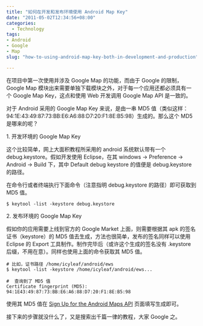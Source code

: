 ```yaml
---
title: "如何在开发和发布环境使用 Android Map Key"
date: "2011-05-02T12:34:56+08:00"
categories:
  - Technology
tags:
- Android
- Google
- Map
slug: "how-to-using-android-map-key-both-in-development-and-production"

---
```


在项目中第一次使用并涉及 Google Map 的功能，而由于 Google 的限制，Google Map 模块出来需要单独下载模块之外，对于每一个应用还都必须具有一个 Google Map Key，这点和使用 Web 开发调用 Google Map API 是一致的。

对于 Android 采用的 Google Map Key 来说，是由一串 MD5 值（类似这样：94:1E:43:49:87:73:BB:E6:A6:88:D7:20:F1:8E:B5:98）生成的。那么这个 MD5 是哪来的呢？

​1. 开发环境的 Google Map Key

这个比较简单，网上大面积教程所采用的 android 系统默认带有一个 debug.keystore。假如开发使用 Eclipse，在其 windows -\> Preference -\> Android -\> Build 下，其中 Default debug keystore 的值便是 debug.keystore 的路径。

在命令行或者终端执行下面命令（注意指明 debug.keystore 的路径）即可获取到 MD5 值。

```
$ keytool -list -keystore debug.keystore
```

​2. 发布环境的 Google Map Key

假如你的应用需要上线到官方的 Google Market 上面，则需要根据其 apk 的签名证书（keystore）的 MD5 值去生成，方法也很简单，发布的签名同样可以使用 Eclipse 的 Export 工具制作。制作完毕后（或许这个生成的签名没有 .keystore 后缀，不用在意）。同样也使用上面的命令获取其 MD5 值。

```
# 比如，证书路径 /home/icyleaf/android/ews
$ keytool -list -keystore /home/icyleaf/android/ews...

#  查询到了 MD5 值
Certificate fingerprint (MD5): 94:1E43:49:87:73:BB:E6:A6:88:D7:20:F1:8E:B5:98
```


使用其 MD5 值在 [Sign Up for the Android Maps API][] 页面填写生成即可。

接下来的步骤就没什么了，又是搜索出千篇一律的教程，大家 Google 之。

  [Sign Up for the Android Maps API]: http://code.google.com/android/maps-api-signup.html
